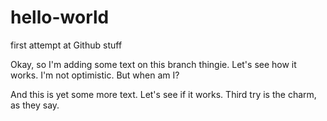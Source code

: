 hello-world
===========

first attempt at Github stuff

Okay, so I'm adding some text on this branch thingie.  Let's see how it works.  I'm not optimistic.  But when am I?

And this is yet some more text.  Let's see if it works.   Third try is the charm, as they say.
